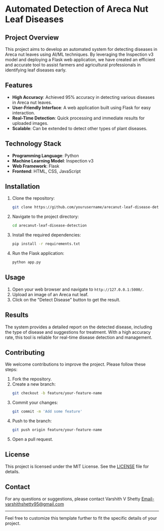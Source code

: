 # Automated Detection of Areca Nut Leaf Diseases

## Project Overview

This project aims to develop an automated system for detecting diseases in Areca nut leaves using AI/ML techniques. By leveraging the Inspection v3 model and deploying a Flask web application, we have created an efficient and accurate tool to assist farmers and agricultural professionals in identifying leaf diseases early.

## Features

- **High Accuracy**: Achieved 95% accuracy in detecting various diseases in Areca nut leaves.
- **User-Friendly Interface**: A web application built using Flask for easy interaction.
- **Real-Time Detection**: Quick processing and immediate results for uploaded images.
- **Scalable**: Can be extended to detect other types of plant diseases.

## Technology Stack

- **Programming Language**: Python
- **Machine Learning Model**: Inspection v3
- **Web Framework**: Flask
- **Frontend**: HTML, CSS, JavaScript

## Installation

1. Clone the repository:
   ```sh
   git clone https://github.com/yourusername/arecanut-leaf-disease-detection.git
   ```
2. Navigate to the project directory:
   ```sh
   cd arecanut-leaf-disease-detection
   ```
3. Install the required dependencies:
   ```sh
   pip install -r requirements.txt
   ```
4. Run the Flask application:
   ```sh
   python app.py
   ```

## Usage

1. Open your web browser and navigate to `http://127.0.0.1:5000/`.
2. Upload an image of an Areca nut leaf.
3. Click on the "Detect Disease" button to get the result.

## Results

The system provides a detailed report on the detected disease, including the type of disease and suggestions for treatment. With a high accuracy rate, this tool is reliable for real-time disease detection and management.

## Contributing

We welcome contributions to improve the project. Please follow these steps:

1. Fork the repository.
2. Create a new branch:
   ```sh
   git checkout -b feature/your-feature-name
   ```
3. Commit your changes:
   ```sh
   git commit -m 'Add some feature'
   ```
4. Push to the branch:
   ```sh
   git push origin feature/your-feature-name
   ```
5. Open a pull request.

## License

This project is licensed under the MIT License. See the [LICENSE](LICENSE) file for details.

## Contact

For any questions or suggestions, please contact Varshith V Shetty Email-varshithshetty95@gmail.com

---

Feel free to customize this template further to fit the specific details of your project.
